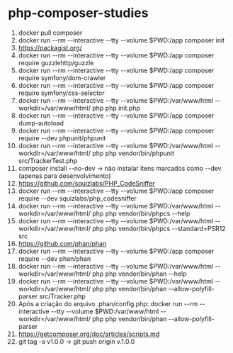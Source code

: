 # php-composer-studies

01. docker pull composer
02. docker run --rm --interactive --tty --volume $PWD:/app composer init
03. https://packagist.org/
04. docker run --rm --interactive --tty --volume $PWD:/app composer require guzzlehttp/guzzle
05. docker run --rm --interactive --tty --volume $PWD:/app composer require symfony/dom-crawler
06. docker run --rm --interactive --tty --volume $PWD:/app composer require symfony/css-selector
07. docker run --rm --interactive --tty --volume $PWD:/var/www/html --workdir=/var/www/html/ php php init.php
08. docker run --rm --interactive --tty --volume $PWD:/app composer dump-autoload
09. docker run --rm --interactive --tty --volume $PWD:/app composer require --dev phpunit/phpunit
10. docker run --rm --interactive --tty --volume $PWD:/var/www/html --workdir=/var/www/html/ php php vendor/bin/phpunit src/TrackerTest.php
11. composer install --no-dev -> não instalar itens marcados como --dev (apenas para desenvolvimento)
12. https://github.com/squizlabs/PHP_CodeSniffer
13. docker run --rm --interactive --tty --volume $PWD:/app composer require --dev squizlabs/php_codesniffer
14. docker run --rm --interactive --tty --volume $PWD:/var/www/html --workdir=/var/www/html/ php php vendor/bin/phpcs --help
15. docker run --rm --interactive --tty --volume $PWD:/var/www/html --workdir=/var/www/html/ php php vendor/bin/phpcs --standard=PSR12 src
16. https://github.com/phan/phan
17. docker run --rm --interactive --tty --volume $PWD:/app composer require --dev phan/phan
18. docker run --rm --interactive --tty --volume $PWD:/var/www/html --workdir=/var/www/html/ php php vendor/bin/phan --help
19. docker run --rm --interactive --tty --volume $PWD:/var/www/html --workdir=/var/www/html/ php php vendor/bin/phan --allow-polyfill-parser src/Tracker.php
20. Após a criação do arquivo .phan/config.php: docker run --rm --interactive --tty --volume $PWD:/var/www/html --workdir=/var/www/html/ php php vendor/bin/phan --allow-polyfill-parser
21. https://getcomposer.org/doc/articles/scripts.md
22. git tag -a v1.0.0 -> git push origin v.1.0.0